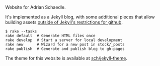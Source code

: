 Website for Adrian Schaedle.

It's implemented as a Jekyll blog, with some additional pieces that allow
building assets [outside of Jekyll's restrictions for
github](https://help.github.com/articles/about-github-pages-and-jekyll/).

```
$ rake --tasks
rake default  # Generate HTML files once
rake develop  # Start a server for local development
rake new      # Wizard for a new post in stock/_posts
rake publish  # Generate and publish blog to gh-pages
```

The theme for this website is available at
[sch/jekyll-theme](https://github.com/sch/jekyll-theme).

